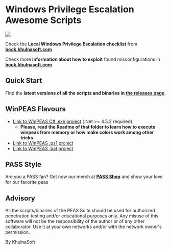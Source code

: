 # Windows Privilege Escalation Awesome Scripts

![](https://github.com/khulnasoft/pass-ng/raw/master/winPEAS/winPEASexe/images/winpeas.png)

Check the **Local Windows Privilege Escalation checklist** from **[book.khulnasoft.com](https://book.khulnasoft.com/windows-hardening/checklist-windows-privilege-escalation)**

Check more **information about how to exploit** found misconfigurations in **[book.khulnasoft.com](https://book.khulnasoft.com/windows-hardening/windows-local-privilege-escalation)**

## Quick Start
Find the **latest versions of all the scripts and binaries in [the releases page](https://github.com/khulnasoft/PASS-ng/releases/latest)**.

## WinPEAS Flavours
- [Link to WinPEAS C# .exe project](https://github.com/khulnasoft/pass-ng/tree/master/winPEAS/winPEASexe) (.Net >= 4.5.2 required)
    - **Please, read the Readme of that folder to learn how to execute winpeas from memory or how make colors work among other tricks**
- [Link to WinPEAS .ps1 project](https://github.com/khulnasoft/pass-ng/tree/master/winPEAS/winPEASps1)
- [Link to WinPEAS .bat project](https://github.com/khulnasoft/pass-ng/tree/master/winPEAS/winPEASbat) 


## PASS Style

Are you a PASS fan? Get now our merch at **[PASS Shop](https://teespring.com/stores/pass)** and show your love for our favorite peas

## Advisory

All the scripts/binaries of the PEAS Suite should be used for authorized penetration testing and/or educational purposes only. Any misuse of this software will not be the responsibility of the author or of any other collaborator. Use it at your own networks and/or with the network owner's permission.

By KhulnaSoft
